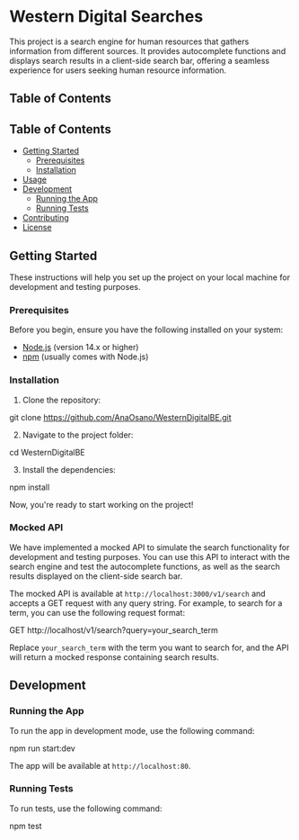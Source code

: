 # Western Digital Searches

This project is a search engine for human resources that gathers information from different sources. It provides autocomplete functions and displays search results in a client-side search bar, offering a seamless experience for users seeking human resource information.

## Table of Contents

## Table of Contents

- [Getting Started](#getting-started)
  - [Prerequisites](#prerequisites)
  - [Installation](#installation)
- [Usage](#usage)
- [Development](#development)
  - [Running the App](#running-the-app)
  - [Running Tests](#running-tests)
- [Contributing](#contributing)
- [License](#license)

## Getting Started

These instructions will help you set up the project on your local machine for development and testing purposes.

### Prerequisites

Before you begin, ensure you have the following installed on your system:

- [Node.js](https://nodejs.org/) (version 14.x or higher)
- [npm](https://www.npmjs.com/) (usually comes with Node.js)

### Installation

1. Clone the repository:

git clone https://github.com/AnaOsano/WesternDigitalBE.git


2. Navigate to the project folder:

cd WesternDigitalBE


3. Install the dependencies:

npm install


Now, you're ready to start working on the project!

### Mocked API

We have implemented a mocked API to simulate the search functionality for development and testing purposes. You can use this API to interact with the search engine and test the autocomplete functions, as well as the search results displayed on the client-side search bar.

The mocked API is available at `http://localhost:3000/v1/search` and accepts a GET request with any query string. For example, to search for a term, you can use the following request format:

GET http://localhost/v1/search?query=your_search_term

Replace `your_search_term` with the term you want to search for, and the API will return a mocked response containing search results.

## Development

### Running the App

To run the app in development mode, use the following command:

npm run start:dev


The app will be available at `http://localhost:80`.

### Running Tests

To run tests, use the following command:

npm test
